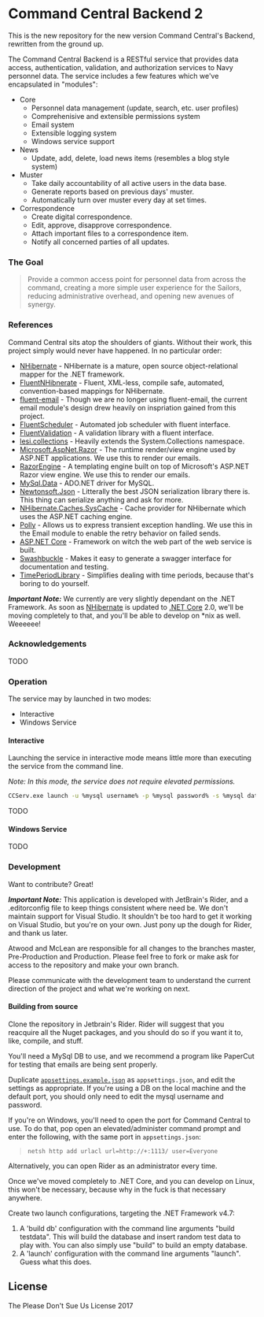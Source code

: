 # Command Central Backend 2

This is the new repository for the new version Command Central's Backend, rewritten from the ground up.
 
The Command Central Backend is a RESTful service that provides data access, authentication, validation, and
authorization services to Navy personnel data.  The service includes a few features which we've encapsulated in
"modules":

  - Core
    * Personnel data management (update, search, etc. user profiles)
    * Comprehenisive and extensible permissions system
    * Email system
    * Extensible logging system
    * Windows service support
  - News
    * Update, add, delete, load news items (resembles a blog style system)
  - Muster
    * Take daily accountability of all active users in the data base.
    * Generate reports based on previous days' muster.
    * Automatically turn over muster every day at set times.
  - Correspondence
    * Create digital correspondence.
    * Edit, approve, disapprove correspondence.
    * Attach important files to a correspondence item.
    * Notify all concerned parties of all updates.
    
### The Goal 

> Provide a common access point for personnel data from across the command, creating a more simple user experience for the Sailors, reducing administrative overhead, and opening new avenues of synergy.

### References

Command Central sits atop the shoulders of giants.  Without their work, this project simply would never have happened.  In no particular order:

* [NHibernate] - NHibernate is a mature, open source object-relational mapper for the .NET framework. 
* [FluentNHibnerate] - Fluent, XML-less, compile safe, automated, convention-based mappings for NHibernate.
* [fluent-email] - Though we are no longer using fluent-email, the current email module's design drew heavily on inspriation gained from this project.
* [FluentScheduler] - Automated job scheduler with fluent interface.
* [FluentValidation] - A validation library with a fluent interface.
* [lesi.collections] - Heavily extends the System.Collections namespace.
* [Microsoft.AspNet.Razor] - The runtime render/view engine used by ASP.NET applications.  We use this to render our emails.
* [RazorEngine] - A templating engine built on top of Microsoft's ASP.NET Razor view engine.  We use this to render our emails.
* [MySql.Data] - ADO.NET driver for MySQL.
* [Newtonsoft.Json] - Litterally the best JSON serialization library there is.  This thing can serialize anything and ask for more.
* [NHibernate.Caches.SysCache] - Cache provider for NHibernate which uses the ASP.NET caching engine.
* [Polly] - Allows us to express transient exception handling.  We use this in the Email module to enable the retry behavior on failed sends.
* [ASP.NET Core] - Framework on witch the web part of the web service is built.
* [Swashbuckle] - Makes it easy to generate a swagger interface for documentation and testing.
* [TimePeriodLibrary] - Simplifies dealing with time periods, because that's boring to do yourself.

__*Important Note:*__ We currently are very slightly dependant on the .NET Framework. As soon as [NHibernate] is updated
to [.NET Core] 2.0, we'll be moving completely to that, and you'll be able to develop on *nix as well. Weeeeee!  

### Acknowledgements

TODO

### Operation

The service may by launched in two modes:
* Interactive
* Windows Service

#### Interactive

Launching the service in interactive mode means little more than executing the service from the command line. 

_Note: In this mode, the service does not require elevated permissions._

```sh
CCServ.exe launch -u %mysql username% -p %mysql password% -s %mysql database address% -d %mysql database/schema%
```

TODO

#### Windows Service

TODO

### Development

Want to contribute? Great!

__*Important Note:*__ This application is developed with JetBrain's Rider, and a .editorconfig file to keep things
consistent where need be. We don't maintain support for Visual Studio. It shouldn't be too hard to get it working on
Visual Studio, but you're on your own. Just pony up the dough for Rider, and thank us later.

Atwood and McLean are responsible for all changes to the branches master, Pre-Production and Production.  Please feel free to fork or make ask for access to the repository and make your own branch.

Please communicate with the development team to understand the current direction of the project and what we're working on next.

#### Building from source

Clone the repository in Jetbrain's Rider. Rider will suggest that you reacquire all the Nuget packages, and you should
do so if you want it to, like, compile, and stuff.

You'll need a MySql DB to use, and we recommend a program like PaperCut for testing that emails are being sent properly.

Duplicate [`appsettings.example.json`](CommandCentral/appsettings.example.json) as `appsettings.json`, and edit the
settings as appropriate. If you're using a DB on the local machine and the default port, you should only need to edit
the mysql username and password.

If you're on Windows, you'll need to open the port for Command Central to use. To do that, pop open an
elevated/administer command prompt and enter the following, with the same port in `appsettings.json`:

>```netsh http add urlacl url=http://+:1113/ user=Everyone```

Alternatively, you can open Rider as an administrator every time.

Once we've moved completely to .NET Core, and you can develop on Linux, this won't be necessary, because why in the fuck
is that necessary anywhere.

Create two launch configurations, targeting the .NET Framework v4.7:
  1. A 'build db' configuration with the command line arguments "build testdata". This will build the database and
  insert random test data to play with. You can also simply use "build" to build an empty database.
  2. A 'launch' configuration with the command line arguments "launch". Guess what this does.

 
License
----

The Please Don't Sue Us License 2017

[//]: # (These are reference links used in the body of this note and get stripped out when the markdown processor does its job. There is no need to format nicely because it shouldn't be seen. Thanks SO - http://stackoverflow.com/questions/4823468/store-comments-in-markdown-syntax)

[NHibernate]: <http://nhibernate.info/>
[FluentNHibnerate]: <http://www.fluentnhibernate.org/>
[CommandLineParser]: <https://github.com/gsscoder/commandline>
[fluent-email]: <https://github.com/lukencode/FluentEmail>
[FluentScheduler]: <https://github.com/fluentscheduler/FluentScheduler>
[FluentValidation]: <https://github.com/JeremySkinner/FluentValidation>
[lesi.collections]: <https://github.com/nhibernate/iesi.collections>
[Microsoft.AspNet.Razor]: <https://www.nuget.org/packages/microsoft.aspnet.razor/>
[RazorEngine]: <https://github.com/Antaris/RazorEngine>
[MySql.Data]: <http://dev.mysql.com/downloads/connector/net/>
[Newtonsoft.Json]: <https://github.com/JamesNK/Newtonsoft.Json>
[NHibernate.Caches.SysCache]: <https://github.com/diegose/NHibernate.Diegose>
[Polly]: <https://github.com/App-vNext/Polly>
[ASP.NET Core]: <https://github.com/aspnet/Home>
[Swashbuckle]: <https://github.com/domaindrivendev/Swashbuckle>
[TimePeriodLibrary]: <https://github.com/Giannoudis/TimePeriodLibrary>
[.NET Core]: <https://github.com/dotnet/core>
